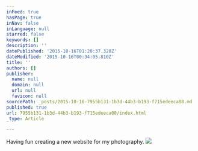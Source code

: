 ```yaml
---
inFeed: true
hasPage: true
inNav: false
inLanguage: null
starred: false
keywords: []
description: ''
datePublished: '2015-10-16T01:20:37.320Z'
dateModified: '2015-10-16T00:34:05.810Z'
title: ''
authors: []
publisher:
  name: null
  domain: null
  url: null
  favicon: null
sourcePath: _posts/2015-10-16-7955b131-1b3d-44b3-b193-f715edeeca08.md
published: true
url: 7955b131-1b3d-44b3-b193-f715edeeca08/index.html
_type: Article

---
```

Having fun creating a new website for my photography.
![](https://the-grid-user-content.s3-us-west-2.amazonaws.com/82e1fd60-3227-42a9-be1c-424c6af744b7.JPG)
